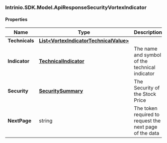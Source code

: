 [//]: # (CLASS:Intrinio.SDK.Model.ApiResponseSecurityVortexIndicator)

[//]: # (KIND:object)

### Intrinio.SDK.Model.ApiResponseSecurityVortexIndicator
#### Properties

[//]: # (START_DEFINITION)

Name | Type | Description
------------ | ------------- | -------------
**Technicals** | [**List&lt;VortexIndicatorTechnicalValue&gt;**](VortexIndicatorTechnicalValue.md) |  &nbsp;
**Indicator** | [**TechnicalIndicator**](TechnicalIndicator.md) | The name and symbol of the technical indicator &nbsp;
**Security** | [**SecuritySummary**](SecuritySummary.md) | The Security of the Stock Price &nbsp;
**NextPage** | string | The token required to request the next page of the data &nbsp;

[//]: # (END_DEFINITION)


[//]: # (CONTAINED_CLASS:Intrinio.SDK.Model.VortexIndicatorTechnicalValue)


[//]: # (CONTAINED_CLASS:Intrinio.SDK.Model.TechnicalIndicator)


[//]: # (CONTAINED_CLASS:Intrinio.SDK.Model.SecuritySummary)


